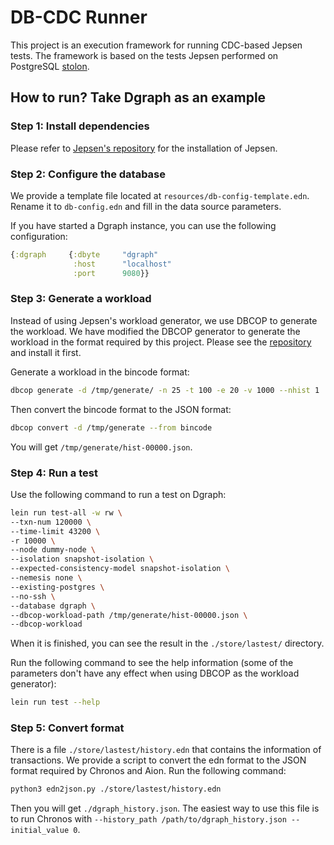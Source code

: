 # DB-CDC Runner

This project is an execution framework for running CDC-based Jepsen tests. The framework is based on the tests Jepsen performed on PostgreSQL [stolon](https://github.com/jepsen-io/jepsen/tree/main/stolon).

## How to run? Take Dgraph as an example

### Step 1: Install dependencies
Please refer to [Jepsen's repository](https://github.com/jepsen-io/jepsen) for the installation of Jepsen.

### Step 2: Configure the database
We provide a template file located at `resources/db-config-template.edn`. Rename it to `db-config.edn` and fill in the data source parameters.

If you have started a Dgraph instance, you can use the following configuration:
```clojure
{:dgraph     {:dbyte     "dgraph"
              :host      "localhost"
              :port      9080}}
```

### Step 3: Generate a workload
Instead of using Jepsen's workload generator, we use DBCOP to generate the workload. We have modified the DBCOP generator to generate the workload in the format required by this project. Please see the [repository](https://anonymous.4open.science/r/dbcop-6369) and install it first.

Generate a workload in the bincode format:
```bash
dbcop generate -d /tmp/generate/ -n 25 -t 100 -e 20 -v 1000 --nhist 1
```

Then convert the bincode format to the JSON format:
```bash
dbcop convert -d /tmp/generate --from bincode
```

You will get `/tmp/generate/hist-00000.json`.

### Step 4: Run a test
Use the following command to run a test on Dgraph:
```bash
lein run test-all -w rw \
--txn-num 120000 \
--time-limit 43200 \
-r 10000 \
--node dummy-node \
--isolation snapshot-isolation \
--expected-consistency-model snapshot-isolation \
--nemesis none \
--existing-postgres \
--no-ssh \
--database dgraph \
--dbcop-workload-path /tmp/generate/hist-00000.json \
--dbcop-workload
```

When it is finished, you can see the result in the `./store/lastest/` directory.

Run the following command to see the help information (some of the parameters don't have any effect when using DBCOP as the workload generator):
``` bash
lein run test --help
```

### Step 5: Convert format
There is a file `./store/lastest/history.edn` that contains the information of transactions. We provide a script to convert the edn format to the JSON format required by Chronos and Aion. Run the following command:
```bash
python3 edn2json.py ./store/lastest/history.edn
```

Then you will get `./dgraph_history.json`. The easiest way to use this file is to run Chronos with `--history_path /path/to/dgraph_history.json --initial_value 0`.
